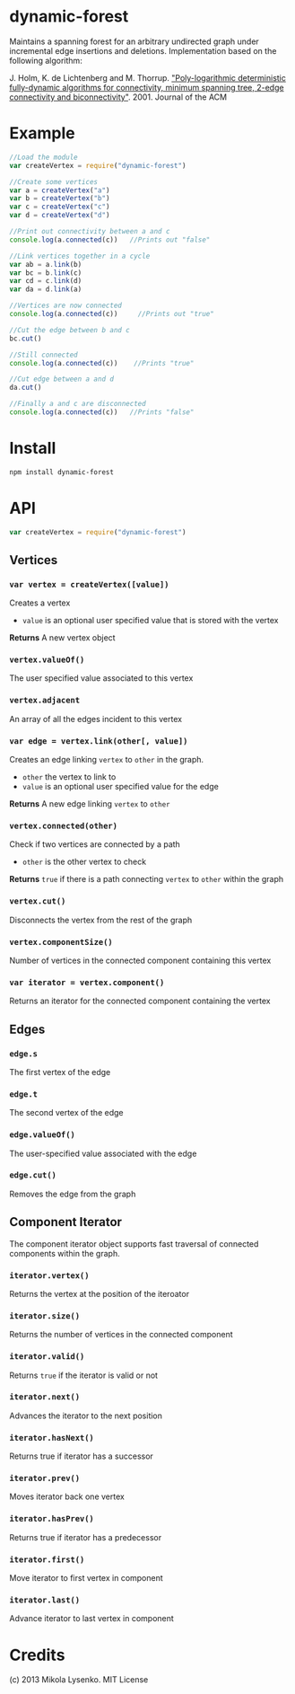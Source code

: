 dynamic-forest
==============
Maintains a spanning forest for an arbitrary undirected graph under incremental edge insertions and deletions.  Implementation based on the following algorithm:

J. Holm, K. de Lichtenberg and M. Thorrup.  ["Poly-logarithmic deterministic fully-dynamic algorithms for connectivity, minimum spanning tree, 2-edge connectivity and biconnectivity"](http://www.cs.princeton.edu/courses/archive/fall09/cos521/Handouts/polylogarithmic.pdf). 2001.  Journal of the ACM

# Example

```javascript
//Load the module
var createVertex = require("dynamic-forest")

//Create some vertices
var a = createVertex("a")
var b = createVertex("b")
var c = createVertex("c")
var d = createVertex("d")

//Print out connectivity between a and c
console.log(a.connected(c))   //Prints out "false"

//Link vertices together in a cycle
var ab = a.link(b)
var bc = b.link(c)
var cd = c.link(d)
var da = d.link(a)

//Vertices are now connected
console.log(a.connected(c))     //Prints out "true"

//Cut the edge between b and c
bc.cut()

//Still connected
console.log(a.connected(c))    //Prints "true"

//Cut edge between a and d
da.cut()

//Finally a and c are disconnected
console.log(a.connected(c))   //Prints "false"
```

# Install

```sh
npm install dynamic-forest
```

# API

```javascript
var createVertex = require("dynamic-forest")
```

## Vertices

### `var vertex = createVertex([value])`
Creates a vertex

* `value` is an optional user specified value that is stored with the vertex

**Returns** A new vertex object

### `vertex.valueOf()`
The user specified value associated to this vertex

### `vertex.adjacent`
An array of all the edges incident to this vertex


### `var edge = vertex.link(other[, value])`
Creates an edge linking `vertex` to `other` in the graph.

* `other` the vertex to link to
* `value` is an optional user specified value for the edge

**Returns** A new edge linking `vertex` to `other`


### `vertex.connected(other)`
Check if two vertices are connected by a path

* `other` is the other vertex to check

**Returns** `true` if there is a path connecting `vertex` to `other` within the graph

### `vertex.cut()`
Disconnects the vertex from the rest of the graph

### `vertex.componentSize()`
Number of vertices in the connected component containing this vertex

### `var iterator = vertex.component()`
Returns an iterator for the connected component containing the vertex

## Edges

### `edge.s`
The first vertex of the edge

### `edge.t`
The second vertex of the edge

### `edge.valueOf()`
The user-specified value associated with the edge

### `edge.cut()`
Removes the edge from the graph

## Component Iterator

The component iterator object supports fast traversal of connected components within the graph.

### `iterator.vertex()`
Returns the vertex at the position of the iteroator

### `iterator.size()`
Returns the number of vertices in the connected component

### `iterator.valid()`
Returns `true` if the iterator is valid or not

### `iterator.next()`
Advances the iterator to the next position

### `iterator.hasNext()`
Returns true if iterator has a successor

### `iterator.prev()`
Moves iterator back one vertex

### `iterator.hasPrev()`
Returns true if iterator has a predecessor

### `iterator.first()`
Move iterator to first vertex in component

### `iterator.last()`
Advance iterator to last vertex in component

# Credits
(c) 2013 Mikola Lysenko. MIT License